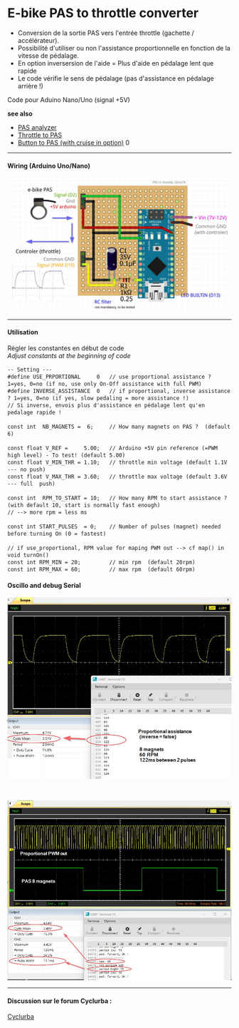 # E-bike PAS to throttle converter
- Conversion de la sortie PAS vers l'entrée throttle (gachette / accélérateur).  
- Possibilité d'utiliser ou non l'assistance proportionnelle en fonction de la vitesse de pédalage.  
- En option inversersion de l'aide  = Plus d'aide en pédalage lent que rapide  
- Le code vérifie le sens de pédalage (pas d'assistance en pédalage arrière !)

 Code pour Aduino Nano/Uno (signal +5V)

**see also**  
- [PAS analyzer](https://github.com/Chris741233/PAS_analyzer)
- [Throttle to PAS](https://github.com/Chris741233/throttle-to-PAS)
- [Button to PAS (with cruise in option)](https://github.com/Chris741233/button-to-PAS)
0
---

 #### Wiring (Arduino Uno/Nano)

<p align="left">
  <img src="./PAS_to_throttle/img/diagram_PAS_to_throttle.jpg" width="700" title="Arduino pinouts">
</p>

---

#### Utilisation
Régler les constantes en début de code \
*Adjust constants at the beginning of code*

```
-- Setting ---
#define USE_PRPORTIONAL     0   // use proportional assistance ? 1=yes, 0=no (if no, use only On-Off assistance with full PWM)
#define INVERSE_ASSISTANCE  0   // if proportional, inverse assistance ? 1=yes, 0=no (if yes, slow pedaling = more assistance !)
// Si inverse, envois plus d'assistance en pédalage lent qu'en pedalage rapide !

const int  NB_MAGNETS =  6;     // How many magnets on PAS ?  (default 6)

const float V_REF =     5.00;   // Arduino +5V pin reference (=PWM high level) - To test! (default 5.00)
const float V_MIN_THR = 1.10;   // throttle min voltage (default 1.1V --- no push)
const float V_MAX_THR = 3.60;   // throttle max voltage (default 3.6V --- full  push)

const int  RPM_TO_START = 10;   // How many RPM to start assistance ? (with default 10, start is normally fast enough)
// --> more rpm = less ms 

const int START_PULSES  = 0;    // Number of pulses (magnet) needed before turning On (0 = fastest)

// if use_proportional, RPM value for maping PWM out --> cf map() in void turnOn()
const int RPM_MIN = 20;         // min rpm  (default 20rpm)
const int RPM_MAX = 60;         // max rpm  (default 60rpm)

```

#### Oscillo and debug Serial
<p align="left">
  <img src="./PAS_to_throttle/img/oscillo_60_rpm.jpg" width="700" title="Oscillo">
</p>

<br>

<p align="left">
  <img src="./PAS_to_throttle/img/oscillo_60_rpm_2.jpg" width="700" title="Oscillo">
</p>

---

#### Discussion sur le forum Cyclurba :
[Cyclurba](https://cyclurba.fr/forum/forum_discussion.php?from=41&messageID=742211#)